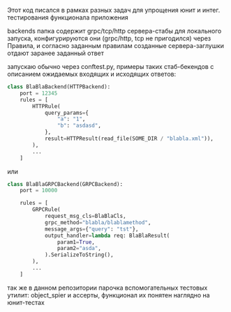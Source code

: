 Этот код писался в рамках разных задач для упрощения юнит и интег. тестирования функционала приложения

backends папка содержит grpc/tcp/http сервера-стабы для локального запуска, конфигурируются они (grpc/http, tcp не пригодился)
через Правила, и согласно заданным правилам созданные сервера-заглушки отдают заранее заданный ответ

запускаю обычно через conftest.py, примеры таких стаб-бекендов с описанием ожидаемых входящих и исходящих ответов:

```python 
class BlaBlaBackend(HTTPBackend):
    port = 12345
    rules = [
        HTTPRule(
            query_params={
                "a": "1",
                "b": "asdasd",
            },
            result=HTTPResult(read_file(SOME_DIR / "blabla.xml")),
        ),
        ...
    ]
```

или 


```python 
class BlaBlaGRPCBackend(GRPCBackend):
    port = 10000

    rules = [
        GRPCRule(
            request_msg_cls=BlaBlaCls,
            grpc_method="blabla/blablamethod",
            message_args={"query": "tst"},
            output_handler=lambda req: BlaBlaResult(
                param1=True,
                param2="asda",
            ).SerializeToString(),
        ),
        ...
    ]
```


так же в данном репозитории парочка вспомогательных тестовых утилит: object_spier и ассерты, функционал их понятен наглядно на юнит-тестах
